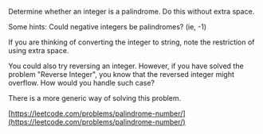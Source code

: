 Determine whether an integer is a palindrome. Do this without extra space.

Some hints:
Could negative integers be palindromes? (ie, -1)

If you are thinking of converting the integer to string, note the restriction of using extra space.

You could also try reversing an integer. However, if you have solved the problem "Reverse Integer", you know that the reversed integer might overflow. How would you handle such case?

There is a more generic way of solving this problem.

[https://leetcode.com/problems/palindrome-number/](https://leetcode.com/problems/palindrome-number/)
